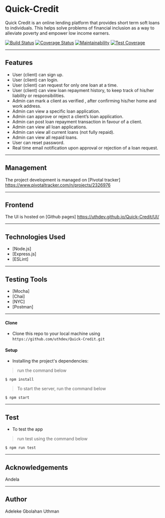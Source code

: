 # Quick-Credit
Quick Credit is an online lending platform that provides short term soft loans to individuals. This helps solve problems of financial inclusion as a way to alleviate poverty and empower low income earners.

[![Build Status](https://travis-ci.org/uthdev/Quick-Credit.svg?branch=develop)](https://travis-ci.org/uthdev/Quick-Credit)
[![Coverage Status](https://coveralls.io/repos/github/uthdev/Quick-Credit/badge.svg?branch=develop)](https://coveralls.io/github/uthdev/Quick-Credit?branch=develop)
[![Maintainability](https://api.codeclimate.com/v1/badges/636a4619429e143194d9/maintainability)](https://codeclimate.com/github/uthdev/Quick-Credit/maintainability)
[![Test Coverage](https://api.codeclimate.com/v1/badges/636a4619429e143194d9/test_coverage)](https://codeclimate.com/github/uthdev/Quick-Credit/test_coverage)


---
## Features
- User (client) can sign up.
- User (client) can login.
- User (client) can request for only one loan at a time.
- User (client) can view loan repayment history, to keep track of his/her liability or responsibilities.
- Admin can mark a client as verified , after confirming his/her home and work address.
- Admin can view a specific loan application.
- Admin can approve or reject a client’s loan application.
- Admin can post loan repayment transaction in favour of a client.
- Admin can view all loan applications.
- Admin can view all current loans (not fully repaid).
- Admin can view all repaid loans.
- User can reset password.
- Real time email notification upon approval or rejection of a loan request.


---
## Management
The project development is managed on [Pivotal tracker] https://www.pivotaltracker.com/n/projects/2326976


---
## Frontend
The UI is hosted on [Github pages] https://uthdev.github.io/Quick-Credit/UI/



---
## Technologies Used
- [Node.js] 
- [Express.js]
- [ESLint]


---
## Testing Tools
- [Mocha]
- [Chai]
- [NYC]
- [Postman]


---
#### Clone

- Clone this repo to your local machine using `https://github.com/uthdev/Quick-Credit.git`


#### Setup

- Installing the project's dependencies:

> run the command below

```shell
$ npm install
```

> To start the server, run the command below

```shell
$ npm start
```


---
## Test
- To test the app

> run test using the command below

```shell
$ npm run test
```


---
## Acknowledgements

Andela

---
## Author

Adeleke Gbolahan Uthman
